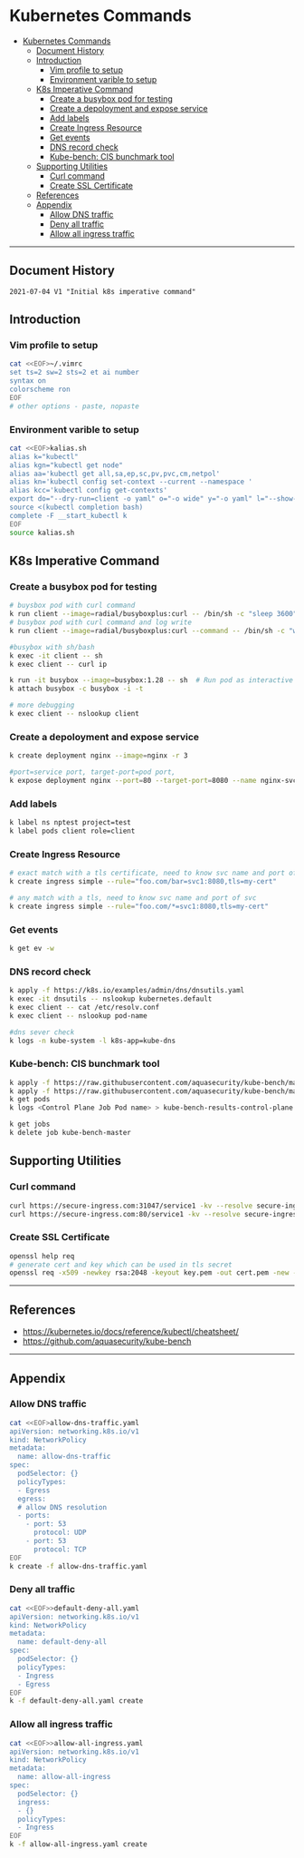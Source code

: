 # Kubernetes Commands

- [Kubernetes Commands](#kubernetes-commands)
  - [Document History](#document-history)
  - [Introduction](#introduction)
    - [Vim profile to setup](#vim-profile-to-setup)
    - [Environment varible to setup](#environment-varible-to-setup)
  - [K8s Imperative Command](#k8s-imperative-command)
    - [Create a busybox pod for testing](#create-a-busybox-pod-for-testing)
    - [Create a depoloyment and expose service](#create-a-depoloyment-and-expose-service)
    - [Add labels](#add-labels)
    - [Create Ingress Resource](#create-ingress-resource)
    - [Get events](#get-events)
    - [DNS record check](#dns-record-check)
    - [Kube-bench: CIS bunchmark tool](#kube-bench-cis-bunchmark-tool)
  - [Supporting Utilities](#supporting-utilities)
    - [Curl command](#curl-command)
    - [Create SSL Certificate](#create-ssl-certificate)
  - [References](#references)
  - [Appendix](#appendix)
    - [Allow DNS traffic](#allow-dns-traffic)
    - [Deny all traffic](#deny-all-traffic)
    - [Allow all ingress traffic](#allow-all-ingress-traffic)

---

## Document History
```
2021-07-04 V1 "Initial k8s imperative command"
```

## Introduction

### Vim profile to setup
```bash
cat <<EOF>~/.vimrc
set ts=2 sw=2 sts=2 et ai number
syntax on
colorscheme ron
EOF
# other options - paste, nopaste
```

### Environment varible to setup
```bash
cat <<EOF>kalias.sh
alias k="kubectl"
alias kgn="kubectl get node" 
alias aa='kubectl get all,sa,ep,sc,pv,pvc,cm,netpol'
alias kn='kubectl config set-context --current --namespace '
alias kcc='kubectl config get-contexts'
export do="--dry-run=client -o yaml" o="-o wide" y="-o yaml" l="--show-labels" r="--recursive"
source <(kubectl completion bash)
complete -F __start_kubectl k
EOF
source kalias.sh
```
## K8s Imperative Command

### Create a busybox pod for testing
```bash
# buysbox pod with curl command
k run client --image=radial/busyboxplus:curl -- /bin/sh -c "sleep 3600"
# busybox pod with curl command and log write 
k run client --image=radial/busyboxplus:curl --command -- /bin/sh -c "while true; do echo hi; sleep 10; done"

#busybox with sh/bash
k exec -it client -- sh
k exec client -- curl ip

k run -it busybox --image=busybox:1.28 -- sh  # Run pod as interactive shell
k attach busybox -c busybox -i -t

# more debugging
k exec client -- nslookup client
```

### Create a depoloyment and expose service
```bash
k create deployment nginx --image=nginx -r 3

#port=service port, target-port=pod port,
k expose deployment nginx --port=80 --target-port=8080 --name nginx-svc
```

### Add labels
```bash
k label ns nptest project=test
k label pods client role=client
```

### Create Ingress Resource 
```bash
# exact match with a tls certificate, need to know svc name and port of svc
k create ingress simple --rule="foo.com/bar=svc1:8080,tls=my-cert"

# any match with a tls, need to know svc name and port of svc
k create ingress simple --rule="foo.com/*=svc1:8080,tls=my-cert"
```
### Get events
```bash
k get ev -w
```

### DNS record check
```bash
k apply -f https://k8s.io/examples/admin/dns/dnsutils.yaml
k exec -it dnsutils -- nslookup kubernetes.default
k exec client -- cat /etc/resolv.conf
k exec client -- nslookup pod-name

#dns sever check
k logs -n kube-system -l k8s-app=kube-dns
```

### Kube-bench: CIS bunchmark tool
```bash
k apply -f https://raw.githubusercontent.com/aquasecurity/kube-bench/main/job-master.yaml
k apply -f https://raw.githubusercontent.com/aquasecurity/kube-bench/main/job-node.yaml
k get pods
k logs <Control Plane Job Pod name> > kube-bench-results-control-plane.log

k get jobs
k delete job kube-bench-master
``` 

## Supporting Utilities

### Curl command
```bash
curl https://secure-ingress.com:31047/service1 -kv --resolve secure-ingress.com:31047:34.105.246.174
curl https://secure-ingress.com:80/service1 -kv --resolve secure-ingress.com:80:34.105.246.174
```

### Create SSL Certificate
```bash
openssl help req
# generate cert and key which can be used in tls secret
openssl req -x509 -newkey rsa:2048 -keyout key.pem -out cert.pem -new -nodes -subj "/CN=test.com"
```


---

## References
- https://kubernetes.io/docs/reference/kubectl/cheatsheet/
- https://github.com/aquasecurity/kube-bench

---
## Appendix

### Allow DNS traffic
```bash
cat <<EOF>allow-dns-traffic.yaml
apiVersion: networking.k8s.io/v1
kind: NetworkPolicy
metadata:
  name: allow-dns-traffic
spec:
  podSelector: {}
  policyTypes:
  - Egress
  egress:
  # allow DNS resolution
  - ports:
    - port: 53
      protocol: UDP
    - port: 53
      protocol: TCP
EOF
k create -f allow-dns-traffic.yaml
```
### Deny all traffic
```bash
cat <<EOF>>default-deny-all.yaml
apiVersion: networking.k8s.io/v1
kind: NetworkPolicy
metadata:
  name: default-deny-all
spec:
  podSelector: {}
  policyTypes:
  - Ingress
  - Egress  
EOF
k -f default-deny-all.yaml create
```

### Allow all ingress traffic
```bash
cat <<EOF>>allow-all-ingress.yaml
apiVersion: networking.k8s.io/v1
kind: NetworkPolicy
metadata:
  name: allow-all-ingress
spec:
  podSelector: {}
  ingress:
  - {}
  policyTypes:
  - Ingress
EOF
k -f allow-all-ingress.yaml create
```


